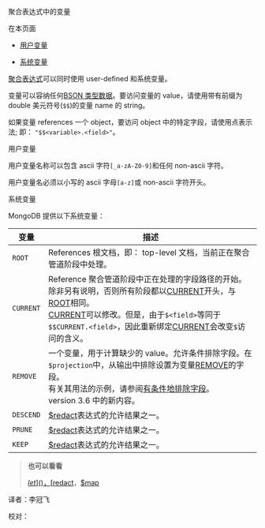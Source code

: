  [ ]()聚合表达式中的变量

[]()

在本页面

*   [用户变量](user-variables)

*   [系统变量](system-variables)

[聚合表达式](meta-aggregation-quick-reference.htmlaggregation-expressions)可以同时使用 user-defined 和系统变量。

变量可以容纳任何[BSON 类型数据](reference-bson-types.html)。要访问变量的 value，请使用带有前缀为 double 美元符号(`$$`)的变量 name 的 string。

如果变量 references 一个 object，要访问 object 中的特定字段，请使用点表示法; 即： `"$$<variable>.<field>"`。

[]()

[]()

 <span id="user-variables">用户变量</span>

用户变量名称可以包含 ascii 字符`[_a-zA-Z0-9]`和任何 non-ascii 字符。

用户变量名必须以小写的 ascii 字母`[a-z]`或 non-ascii 字符开头。

[]()

[]()

 <span id="system-variables">系统变量</span>

MongoDB 提供以下系统变量：

| 变量      | 描述                                                         |
| --------- | ------------------------------------------------------------ |
| `ROOT`    | References 根文档，即： top-level 文档，当前正在聚合管道阶段中处理。 |
| `CURRENT` | Reference 聚合管道阶段中正在处理的字段路径的开始。除非另有说明，否则所有阶段都以[CURRENT]()开头，与[ROOT]()相同。 <br/> [CURRENT]()可以修改。但是，由于`$<field>`等同于`$$CURRENT.<field>`，因此重新绑定[CURRENT]()会改变`$`访问的含义。 |
| `REMOVE`  | 一个变量，用于计算缺少的 value。允许条件排除字段。在`$projection`中，从输出中排除设置为变量[REMOVE]()的字段。 <br/>有关其用法的示例，请参阅[有条件地排除字段]()。 <br/> version 3.6 中的新内容。 |
| `DESCEND` | [$redact]()表达式的允许结果之一。                            |
| `PRUNE`   | [$redact]()表达式的允许结果之一。                            |
| `KEEP`    | [$redact]()表达式的允许结果之一。                            |

> **也可以看看**
>
> [$let]()，[$redact]()，[$map]()



译者：李冠飞

校对：
